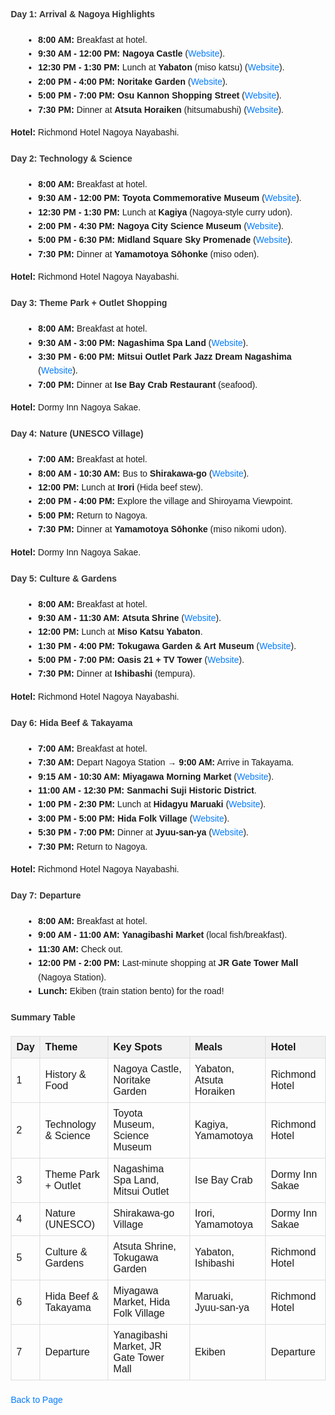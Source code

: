 <!DOCTYPE html>
<html>
<head>
    <title>Full Itinerary</title>
    <style>
        body {
            font-family: Arial, sans-serif;
            line-height: 1.6;
            margin: 20px;
        }
        h4, h5 {
            color: #333;
        }
        table {
            width: 100%;
            border-collapse: collapse;
            margin-bottom: 20px;
        }
        th, td {
            border: 1px solid #ddd;
            padding: 8px;
            text-align: left;
        }
        th {
            background-color: #f2f2f2;
        }
        ul {
            list-style-type: disc;
            margin-left: 20px;
        }
        a {
            color: #007BFF;
            text-decoration: none;
        }
        a:hover {
            text-decoration: underline;
        }
    </style>
</head>
<body>
    <div>
        <h4><strong>Day 1: Arrival & Nagoya Highlights</strong></h4>
        <ul>
            <li><strong>8:00 AM:</strong> Breakfast at hotel.</li>
            <li><strong>9:30 AM - 12:00 PM:</strong> <strong>Nagoya Castle</strong> (<a href="https://www.nagoyajo.city.nagoya.jp/">Website</a>).</li>
            <li><strong>12:30 PM - 1:30 PM:</strong> Lunch at <strong>Yabaton</strong> (miso katsu) (<a href="https://www.yabaton.com/">Website</a>).</li>
            <li><strong>2:00 PM - 4:00 PM:</strong> <strong>Noritake Garden</strong> (<a href="https://www.noritake.co.jp/eng/mori/">Website</a>).</li>
            <li><strong>5:00 PM - 7:00 PM:</strong> <strong>Osu Kannon Shopping Street</strong> (<a href="https://osu.jp/en/">Website</a>).</li>
            <li><strong>7:30 PM:</strong> Dinner at <strong>Atsuta Horaiken</strong> (hitsumabushi) (<a href="https://www.houraiken.com/">Website</a>).</li>
        </ul>
        <p><strong>Hotel:</strong> Richmond Hotel Nagoya Nayabashi.</p>
        <h4><strong>Day 2: Technology & Science</strong></h4>
        <ul>
            <li><strong>8:00 AM:</strong> Breakfast at hotel.</li>
            <li><strong>9:30 AM - 12:00 PM:</strong> <strong>Toyota Commemorative Museum</strong> (<a href="https://www.tcmit.org/">Website</a>).</li>
            <li><strong>12:30 PM - 1:30 PM:</strong> Lunch at <strong>Kagiya</strong> (Nagoya-style curry udon).</li>
            <li><strong>2:00 PM - 4:30 PM:</strong> <strong>Nagoya City Science Museum</strong> (<a href="https://www.ncsm.city.nagoya.jp/en/">Website</a>).</li>
            <li><strong>5:00 PM - 6:30 PM:</strong> <strong>Midland Square Sky Promenade</strong> (<a href="https://www.midland-square.com/">Website</a>).</li>
            <li><strong>7:30 PM:</strong> Dinner at <strong>Yamamotoya Sōhonke</strong> (miso oden).</li>
        </ul>
        <p><strong>Hotel:</strong> Richmond Hotel Nagoya Nayabashi.</p>
        <h4><strong>Day 3: Theme Park + Outlet Shopping</strong></h4>
        <ul>
            <li><strong>8:00 AM:</strong> Breakfast at hotel.</li>
            <li><strong>9:30 AM - 3:00 PM:</strong> <strong>Nagashima Spa Land</strong> (<a href="https://www.nagashima-onsen.co.jp/resort/">Website</a>).</li>
            <li><strong>3:30 PM - 6:00 PM:</strong> <strong>Mitsui Outlet Park Jazz Dream Nagashima</strong> (<a href="https://www.31op.com/nagashima/en/">Website</a>).</li>
            <li><strong>7:00 PM:</strong> Dinner at <strong>Ise Bay Crab Restaurant</strong> (seafood).</li>
        </ul>
        <p><strong>Hotel:</strong> Dormy Inn Nagoya Sakae.</p>
        <h4><strong>Day 4: Nature (UNESCO Village)</strong></h4>
        <ul>
            <li><strong>7:00 AM:</strong> Breakfast at hotel.</li>
            <li><strong>8:00 AM - 10:30 AM:</strong> Bus to <strong>Shirakawa-go</strong> (<a href="https://shirakawa-go.org/en/">Website</a>).</li>
            <li><strong>12:00 PM:</strong> Lunch at <strong>Irori</strong> (Hida beef stew).</li>
            <li><strong>2:00 PM - 4:00 PM:</strong> Explore the village and Shiroyama Viewpoint.</li>
            <li><strong>5:00 PM:</strong> Return to Nagoya.</li>
            <li><strong>7:30 PM:</strong> Dinner at <strong>Yamamotoya Sōhonke</strong> (miso nikomi udon).</li>
        </ul>
        <p><strong>Hotel:</strong> Dormy Inn Nagoya Sakae.</p>
        <h4><strong>Day 5: Culture & Gardens</strong></h4>
        <ul>
            <li><strong>8:00 AM:</strong> Breakfast at hotel.</li>
            <li><strong>9:30 AM - 11:30 AM:</strong> <strong>Atsuta Shrine</strong> (<a href="https://www.atsutajingu.org/en/">Website</a>).</li>
            <li><strong>12:00 PM:</strong> Lunch at <strong>Miso Katsu Yabaton</strong>.</li>
            <li><strong>1:30 PM - 4:00 PM:</strong> <strong>Tokugawa Garden & Art Museum</strong> (<a href="https://www.tokugawa-art-museum.jp/english/">Website</a>).</li>
            <li><strong>5:00 PM - 7:00 PM:</strong> <strong>Oasis 21 + TV Tower</strong> (<a href="https://www.sakaepark.co.jp/oasis21/english/">Website</a>).</li>
            <li><strong>7:30 PM:</strong> Dinner at <strong>Ishibashi</strong> (tempura).</li>
        </ul>
        <p><strong>Hotel:</strong> Richmond Hotel Nagoya Nayabashi.</p>
        <h4><strong>Day 6: Hida Beef & Takayama</strong></h4>
        <ul>
            <li><strong>7:00 AM:</strong> Breakfast at hotel.</li>
            <li><strong>7:30 AM:</strong> Depart Nagoya Station → <strong>9:00 AM:</strong> Arrive in Takayama.</li>
            <li><strong>9:15 AM - 10:30 AM:</strong> <strong>Miyagawa Morning Market</strong> (<a href="https://www.hida.jp/english/">Website</a>).</li>
            <li><strong>11:00 AM - 12:30 PM:</strong> <strong>Sanmachi Suji Historic District</strong>.</li>
            <li><strong>1:00 PM - 2:30 PM:</strong> Lunch at <strong>Hidagyu Maruaki</strong> (<a href="https://hidagyu-maruaki.com/en/">Website</a>).</li>
            <li><strong>3:00 PM - 5:00 PM:</strong> <strong>Hida Folk Village</strong> (<a href="https://www.hidanosato.co.jp/english/">Website</a>).</li>
            <li><strong>5:30 PM - 7:00 PM:</strong> Dinner at <strong>Jyuu-san-ya</strong> (<a href="https://www.jyuu-sanya.com/">Website</a>).</li>
            <li><strong>7:30 PM:</strong> Return to Nagoya.</li>
        </ul>
        <p><strong>Hotel:</strong> Richmond Hotel Nagoya Nayabashi.</p>
        <h4><strong>Day 7: Departure</strong></h4>
        <ul>
            <li><strong>8:00 AM:</strong> Breakfast at hotel.</li>
            <li><strong>9:00 AM - 11:00 AM:</strong> <strong>Yanagibashi Market</strong> (local fish/breakfast).</li>
            <li><strong>11:30 AM:</strong> Check out.</li>
            <li><strong>12:00 PM - 2:00 PM:</strong> Last-minute shopping at <strong>JR Gate Tower Mall</strong> (Nagoya Station).</li>
            <li><strong>Lunch:</strong> Ekiben (train station bento) for the road!</li>
        </ul>
        <h4><strong>Summary Table</strong></h4>
        <table>
            <thead>
                <tr>
                    <th><strong>Day</strong></th>
                    <th><strong>Theme</strong></th>
                    <th><strong>Key Spots</strong></th>
                    <th><strong>Meals</strong></th>
                    <th><strong>Hotel</strong></th>
                </tr>
            </thead>
            <tbody>
                <tr>
                    <td>1</td>
                    <td>History & Food</td>
                    <td>Nagoya Castle, Noritake Garden</td>
                    <td>Yabaton, Atsuta Horaiken</td>
                    <td>Richmond Hotel</td>
                </tr>
                <tr>
                    <td>2</td>
                    <td>Technology & Science</td>
                    <td>Toyota Museum, Science Museum</td>
                    <td>Kagiya, Yamamotoya</td>
                    <td>Richmond Hotel</td>
                </tr>
                <tr>
                    <td>3</td>
                    <td>Theme Park + Outlet</td>
                    <td>Nagashima Spa Land, Mitsui Outlet</td>
                    <td>Ise Bay Crab</td>
                    <td>Dormy Inn Sakae</td>
                </tr>
                <tr>
                    <td>4</td>
                    <td>Nature (UNESCO)</td>
                    <td>Shirakawa-go Village</td>
                    <td>Irori, Yamamotoya</td>
                    <td>Dormy Inn Sakae</td>
                </tr>
                <tr>
                    <td>5</td>
                    <td>Culture & Gardens</td>
                    <td>Atsuta Shrine, Tokugawa Garden</td>
                    <td>Yabaton, Ishibashi</td>
                    <td>Richmond Hotel</td>
                </tr>
                <tr>
                    <td>6</td>
                    <td>Hida Beef & Takayama</td>
                    <td>Miyagawa Market, Hida Folk Village</td>
                    <td>Maruaki, Jyuu-san-ya</td>
                    <td>Richmond Hotel</td>
                </tr>
                <tr>
                    <td>7</td>
                    <td>Departure</td>
                    <td>Yanagibashi Market, JR Gate Tower Mall</td>
                    <td>Ekiben</td>
                    <td>Departure</td>
                </tr>
            </tbody>
        </table>
        <p><a href="https://inducedcandle172.github.io/inducedcandle172">Back to Page</a></p>
    </div>
</body>
</html>